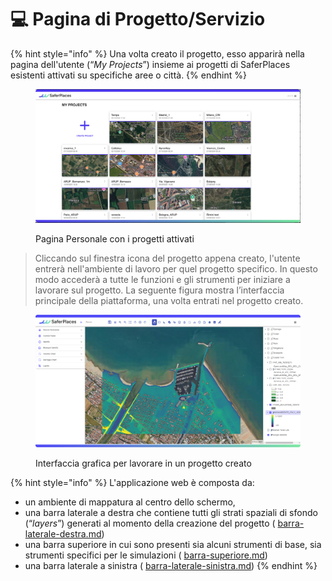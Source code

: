 # 💻 Pagina di Progetto/Servizio

{% hint style="info" %}
Una volta creato il progetto, esso apparirà nella pagina dell'utente  (“_My Projects_”) insieme ai progetti di SaferPlaces esistenti attivati su specifiche aree o città.
{% endhint %}

<figure><img src="../.gitbook/assets/Screenshot 2024-10-09 at 22.55.19.png" alt=""><figcaption><p>Pagina Personale con i progetti attivati</p></figcaption></figure>

> Cliccando sul finestra icona del progetto appena creato, l'utente entrerà nell'ambiente di lavoro per quel progetto specifico. In questo modo accederà a tutte le funzioni e gli strumenti per iniziare a lavorare sul progetto. La seguente figura mostra l’interfaccia principale della piattaforma, una volta entrati nel progetto creato.

<figure><img src="../.gitbook/assets/image (1).png" alt=""><figcaption><p>Interfaccia grafica per lavorare in un progetto creato</p></figcaption></figure>

{% hint style="info" %}
L'applicazione web è composta da:

* un ambiente di mappatura al centro dello schermo,&#x20;
* una barra laterale a destra che contiene tutti gli strati spaziali di sfondo (“_layers_”) generati al momento della creazione del progetto ( [barra-laterale-destra.md](barra-laterale-destra.md "mention"))
* una barra superiore in cui sono presenti sia alcuni strumenti di base, sia strumenti specifici per le simulazioni ( [barra-superiore.md](barra-superiore.md "mention"))
* una barra laterale a sinistra ( [barra-laterale-sinistra.md](barra-laterale-sinistra.md "mention"))
{% endhint %}

